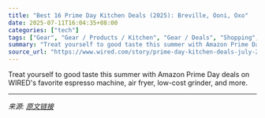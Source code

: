 ```yaml
---
title: "Best 16 Prime Day Kitchen Deals (2025): Breville, Ooni, Oxo"
date: 2025-07-11T16:04:35+08:00
categories: ["tech"]
tags: ["Gear", "Gear / Products / Kitchen", "Gear / Deals", "Shopping", "Deals", "kitchen", "Amazon", "Amazon Prime Day", "Cookin' Deals"]
summary: "Treat yourself to good taste this summer with Amazon Prime Day deals on WIRED's favorite espresso machine, air fryer, low-cost grinder, and more."
source_url: "https://www.wired.com/story/prime-day-kitchen-deals-july-2025-3/"
---
```


Treat yourself to good taste this summer with Amazon Prime Day deals on WIRED's favorite espresso machine, air fryer, low-cost grinder, and more.

---

*来源: [原文链接](https://www.wired.com/story/prime-day-kitchen-deals-july-2025-3/)*
